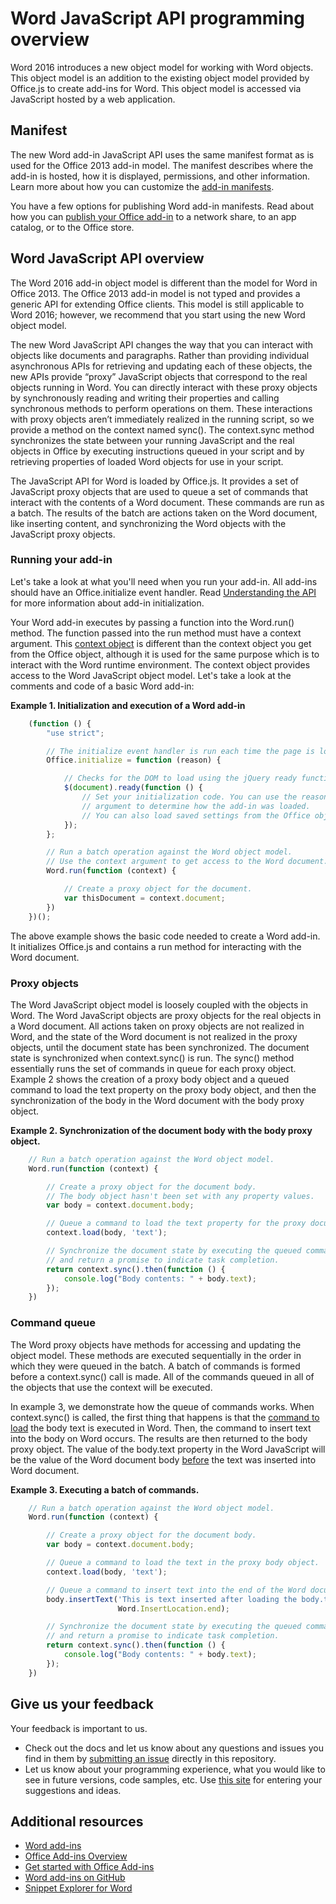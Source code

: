 
# Word JavaScript API programming overview

Word 2016 introduces a new object model for working with Word objects. This object model is an addition to the existing object model provided by Office.js to create add-ins for Word. This object model is accessed via JavaScript hosted by a web application.

## Manifest

The new Word add-in JavaScript API uses the same manifest format as is used for the Office 2013 add-in model. The manifest describes where the add-in is hosted, how it is displayed, permissions, and other information. Learn more about how you can customize the [add-in manifests](../overview/add-in-manifests.md).

You have a few options for publishing Word add-in manifests. Read about how you can [publish your Office add-in](../publish/publish.md) to a network share, to an app catalog, or to the Office store.

## Word JavaScript API overview

The Word 2016 add-in object model is different than the model for Word in Office 2013. The Office 2013 add-in model is not typed and provides a generic API for extending Office clients. This model is still applicable to Word 2016; however, we recommend that you start using the new Word object model.

The new Word JavaScript API changes the way that you can interact with objects like documents and paragraphs. Rather than providing individual asynchronous APIs for retrieving and updating each of these objects, the new APIs provide “proxy” JavaScript objects that correspond to the real objects running in Word. You can directly interact with these proxy objects by synchronously reading and writing their properties and calling synchronous methods to perform operations on them. These interactions with proxy objects aren’t immediately realized in the running script, so we provide a method on the context named sync(). The context.sync method synchronizes the state between your running JavaScript and the real objects in Office by executing instructions queued in your script and by retrieving properties of loaded Word objects for use in your script.

The JavaScript API for Word is loaded by Office.js. It provides a set of JavaScript proxy objects that are used to queue a set of commands that interact with the contents of a Word document. These commands are run as a batch. The results of the batch are actions taken on the Word document, like inserting content, and synchronizing the Word objects with the JavaScript proxy objects.

### Running your add-in

Let's take a look at what you'll need when you run your add-in. All add-ins should have an Office.initialize event handler.  Read [Understanding the API](../develop/understanding-the-javascript-api-for-office.md) for more information about add-in initialization.

Your Word add-in executes by passing a function into the Word.run() method. The function passed into the run method must have a context argument. This [context object](../../reference/word/requestcontext.md) is different than the context object you get from the Office object, although it is used for the same purpose which is to interact with the Word runtime environment. The context object provides access to the Word JavaScript object model. Let's take a look at the comments and code of a basic Word add-in:

**Example 1. Initialization and execution of a Word add-in**

```javascript
    (function () {
        "use strict";

        // The initialize event handler is run each time the page is loaded.
        Office.initialize = function (reason) {

            // Checks for the DOM to load using the jQuery ready function.
            $(document).ready(function () {
                // Set your initialization code. You can use the reason
                // argument to determine how the add-in was loaded.
                // You can also load saved settings from the Office object.
            });
        };

        // Run a batch operation against the Word object model.
        // Use the context argument to get access to the Word document.
        Word.run(function (context) {

            // Create a proxy object for the document.
            var thisDocument = context.document;
        })
    })();
```

The above example shows the basic code needed to create a Word add-in. It initializes Office.js and contains a run method for interacting with the Word document.

### Proxy objects

The Word JavaScript object model is loosely coupled with the objects in Word. The Word JavaScript objects are proxy objects for the real objects in a Word document. All actions taken on proxy objects are not realized in Word, and the state of the Word document is not realized in the proxy objects, until the document state has been synchronized. The document state is synchronized when context.sync() is run. The sync() method essentially runs the set of commands in queue for each proxy object.  Example 2 shows the creation of a proxy body object and a queued command to load the text property on the proxy body object, and then the synchronization of the body in the Word document with the body proxy object.

**Example 2. Synchronization of the document body with the body proxy object.**

```javascript
    // Run a batch operation against the Word object model.
    Word.run(function (context) {

        // Create a proxy object for the document body.
        // The body object hasn't been set with any property values.
        var body = context.document.body;

        // Queue a command to load the text property for the proxy document body object.
        context.load(body, 'text');

        // Synchronize the document state by executing the queued commands,
        // and return a promise to indicate task completion.
        return context.sync().then(function () {
            console.log("Body contents: " + body.text);
        });
    })
```

### Command queue

The Word proxy objects have methods for accessing and updating the object model. These methods are executed sequentially in the order in which they were queued in the batch. A batch of commands is formed before a context.sync() call is made. All of the commands queued in all of the objects that use the context will be executed.

In example 3, we demonstrate how the queue of commands works. When context.sync() is called, the first thing that happens is that the [command to load](../../reference/word/loadoption.md) the body text is executed in Word. Then, the command to insert text into the body on Word occurs. The results are then returned to the body proxy object. The value of the body.text property in the Word JavaScript will be the value of the Word document body <u>before</u> the text was inserted into Word document.

**Example 3. Executing a batch of commands.**

```javascript
    // Run a batch operation against the Word object model.
    Word.run(function (context) {

        // Create a proxy object for the document body.
        var body = context.document.body;

        // Queue a command to load the text in the proxy body object.
        context.load(body, 'text');

        // Queue a command to insert text into the end of the Word document body.
        body.insertText('This is text inserted after loading the body.text property',
                        Word.InsertLocation.end);

        // Synchronize the document state by executing the queued commands,
        // and return a promise to indicate task completion.
        return context.sync().then(function () {
            console.log("Body contents: " + body.text);
        });
    })
```

## Give us your feedback

Your feedback is important to us.

* Check out the docs and let us know about any questions and issues you find in them by [submitting an issue](https://github.com/OfficeDev/office-js-docs/issues) directly in this repository.
* Let us know about your programming experience, what you would like to see in future versions, code samples, etc. Use [this site](http://officespdev.uservoice.com/) for entering your suggestions and ideas.


## Additional resources

* [Word add-ins](word-add-ins.md)
* [Office Add-ins Overview](../overview/office-add-ins.md)
* [Get started with Office Add-ins](http://dev.office.com/getting-started/addins?product=Word)
* [Word add-ins on GitHub](https://github.com/OfficeDev?utf8=%E2%9C%93&query=Word)
* [Snippet Explorer for Word](http://officesnippetexplorer.azurewebsites.net/#/snippets/word)
